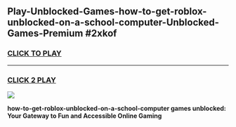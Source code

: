 
## Play-Unblocked-Games-how-to-get-roblox-unblocked-on-a-school-computer-Unblocked-Games-Premium #2xkof
<h3>
<a href="https://premium.freeplayer.one?title=how-to-get-roblox-unblocked-on-a-school-computer&ref=12M">CLICK TO PLAY</a></h3>
<hr>

<h3>
<a href="https://premium.freeplayer.one?title=how-to-get-roblox-unblocked-on-a-school-computer&ref=12M">CLICK 2 PLAY</a>
  
</h3>

<a href="https://premium.freeplayer.one?title=how-to-get-roblox-unblocked-on-a-school-computer&ref=12M"><img src="https://clearcache.store/games.png"></a>


**how-to-get-roblox-unblocked-on-a-school-computer games unblocked: Your Gateway to Fun and Accessible Online Gaming**

